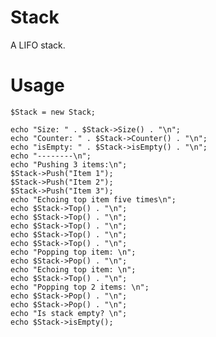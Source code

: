 Stack
=====

A LIFO stack.


Usage
=====

    $Stack = new Stack;

    echo "Size: " . $Stack->Size() . "\n";  
    echo "Counter: " . $Stack->Counter() . "\n";
    echo "isEmpty: " . $Stack->isEmpty() . "\n";  
    echo "--------\n";
    echo "Pushing 3 items:\n";
    $Stack->Push("Item 1");
    $Stack->Push("Item 2");
    $Stack->Push("Item 3");
    echo "Echoing top item five times\n";
    echo $Stack->Top() . "\n";
    echo $Stack->Top() . "\n";  
    echo $Stack->Top() . "\n";
    echo $Stack->Top() . "\n";
    echo $Stack->Top() . "\n";
    echo "Popping top item: \n";
    echo $Stack->Pop() . "\n";
    echo "Echoing top item: \n";
    echo $Stack->Top() . "\n";
    echo "Popping top 2 items: \n";
    echo $Stack->Pop() . "\n";
    echo $Stack->Pop() . "\n";
    echo "Is stack empty? \n";
    echo $Stack->isEmpty();